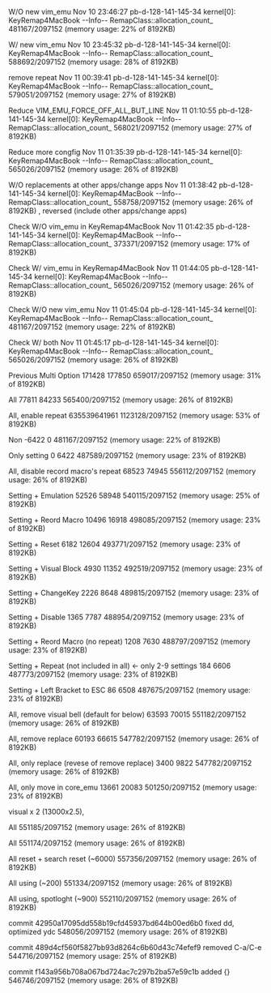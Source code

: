 W/O new vim_emu
Nov 10 23:46:27 pb-d-128-141-145-34 kernel[0]: KeyRemap4MacBook --Info-- RemapClass::allocation_count_ 481167/2097152 (memory usage: 22% of 8192KB)

W/ new vim_emu
Nov 10 23:45:32 pb-d-128-141-145-34 kernel[0]: KeyRemap4MacBook --Info-- RemapClass::allocation_count_ 588692/2097152 (memory usage: 28% of 8192KB)

remove repeat
Nov 11 00:39:41 pb-d-128-141-145-34 kernel[0]: KeyRemap4MacBook --Info-- RemapClass::allocation_count_ 579051/2097152 (memory usage: 27% of 8192KB)

Reduce VIM_EMU_FORCE_OFF_ALL_BUT_LINE
Nov 11 01:10:55 pb-d-128-141-145-34 kernel[0]: KeyRemap4MacBook --Info-- RemapClass::allocation_count_ 568021/2097152 (memory usage: 27% of 8192KB)

Reduce more congfig
Nov 11 01:35:39 pb-d-128-141-145-34 kernel[0]: KeyRemap4MacBook --Info-- RemapClass::allocation_count_ 565026/2097152 (memory usage: 26% of 8192KB)

W/O replacements at other apps/change apps
Nov 11 01:38:42 pb-d-128-141-145-34 kernel[0]: KeyRemap4MacBook --Info-- RemapClass::allocation_count_ 558758/2097152 (memory usage: 26% of 8192KB)
, reversed (include other apps/change apps)

Check W/O vim_emu in KeyRemap4MacBook
Nov 11 01:42:35 pb-d-128-141-145-34 kernel[0]: KeyRemap4MacBook --Info-- RemapClass::allocation_count_ 373371/2097152 (memory usage: 17% of 8192KB)

Check W/ vim_emu in KeyRemap4MacBook
Nov 11 01:44:05 pb-d-128-141-145-34 kernel[0]: KeyRemap4MacBook --Info-- RemapClass::allocation_count_ 565026/2097152 (memory usage: 26% of 8192KB)


Check W/O new vim_emu
Nov 11 01:45:04 pb-d-128-141-145-34 kernel[0]: KeyRemap4MacBook --Info-- RemapClass::allocation_count_ 481167/2097152 (memory usage: 22% of 8192KB)

Check W/ both
Nov 11 01:45:17 pb-d-128-141-145-34 kernel[0]: KeyRemap4MacBook --Info-- RemapClass::allocation_count_ 565026/2097152 (memory usage: 26% of 8192KB)




Previous Multi Option
171428 177850 659017/2097152 (memory usage: 31% of 8192KB)

All
 77811 84233 565400/2097152 (memory usage: 26% of 8192KB)

All, enable repeat
635539641961 1123128/2097152 (memory usage: 53% of 8192KB)

Non
 -6422     0 481167/2097152 (memory usage: 22% of 8192KB)

Only setting
     0  6422 487589/2097152 (memory usage: 23% of 8192KB)

All, disable record macro's repeat
 68523 74945 556112/2097152 (memory usage: 26% of 8192KB)

Setting + Emulation
 52526 58948 540115/2097152 (memory usage: 25% of 8192KB)

Setting + Reord Macro
 10496 16918 498085/2097152 (memory usage: 23% of 8192KB)

Setting + Reset
  6182 12604 493771/2097152 (memory usage: 23% of 8192KB)

Setting + Visual Block
  4930 11352 492519/2097152 (memory usage: 23% of 8192KB)

Setting + ChangeKey
  2226  8648 489815/2097152 (memory usage: 23% of 8192KB)

Setting + Disable
  1365  7787 488954/2097152 (memory usage: 23% of 8192KB)

Setting + Reord Macro (no repeat)
  1208  7630 488797/2097152 (memory usage: 23% of 8192KB)

Setting + Repeat (not included in all) <- only 2-9 settings
   184  6606 487773/2097152 (memory usage: 23% of 8192KB)

Setting + Left Bracket to ESC
    86  6508 487675/2097152 (memory usage: 23% of 8192KB)



All, remove visual bell (default for below)
 63593 70015 551182/2097152 (memory usage: 26% of 8192KB)

All, remove replace
 60193 66615 547782/2097152 (memory usage: 26% of 8192KB)

All, only replace (revese of remove replace)
  3400  9822 547782/2097152 (memory usage: 26% of 8192KB)

All, only move in core_emu
 13661 20083 501250/2097152 (memory usage: 23% of 8192KB)

 visual x 2 (13000x2.5), 

All
551185/2097152 (memory usage: 26% of 8192KB)

All
551174/2097152 (memory usage: 26% of 8192KB)

All reset + search reset (~6000)
557356/2097152 (memory usage: 26% of 8192KB)

All using (~200)
551334/2097152 (memory usage: 26% of 8192KB)

All using, spotloght (~900)
552110/2097152 (memory usage: 26% of 8192KB)




commit 42950a17095dd558b19cfd45937bd644b00ed6b0
fixed dd, optimized ydc
548056/2097152 (memory usage: 26% of 8192KB)

commit 489d4cf560f5827bb93d8264c6b60d43c74efef9
removed C-a/C-e
544716/2097152 (memory usage: 25% of 8192KB)

commit f143a956b708a067bd724ac7c297b2ba57e59c1b
added {}
546746/2097152 (memory usage: 26% of 8192KB)
